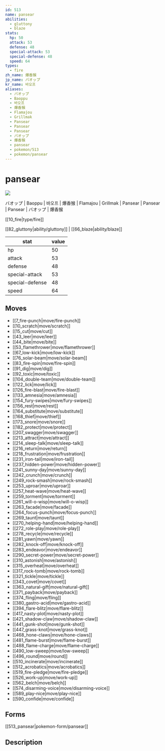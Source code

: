 ```yaml
---
id: 513
name: pansear
abilities:
  - gluttony
  - blaze
stats:
  hp: 50
  attack: 53
  defense: 48
  special-attack: 53
  special-defense: 48
  speed: 64
types:
  - fire
zh_name: 爆香猴
jp_name: バオップ
kr_name: 바오프
aliases:
  - バオップ
  - Baoppu
  - 바오프
  - 爆香猴
  - Flamajou
  - Grillmak
  - Pansear
  - Pansear
  - Pansear
  - バオップ
  - 爆香猴
  - pansear
  - pokemon/513
  - pokemon/pansear
---
```

# pansear

![](https://raw.githubusercontent.com/PokeAPI/sprites/master/sprites/pokemon/513.png)

バオップ | Baoppu | 바오프 | 爆香猴 | Flamajou | Grillmak | Pansear | Pansear | Pansear | バオップ | 爆香猴

[[10_fire|type/fire]]

[[82_gluttony|ability/gluttony]] | [[66_blaze|ability/blaze]]

|stat|value|
|---|---|
|hp|50|
|attack|53|
|defense|48|
|special-attack|53|
|special-defense|48|
|speed|64|


## Moves

- [[7_fire-punch|move/fire-punch]]
- [[10_scratch|move/scratch]]
- [[15_cut|move/cut]]
- [[43_leer|move/leer]]
- [[44_bite|move/bite]]
- [[53_flamethrower|move/flamethrower]]
- [[67_low-kick|move/low-kick]]
- [[76_solar-beam|move/solar-beam]]
- [[83_fire-spin|move/fire-spin]]
- [[91_dig|move/dig]]
- [[92_toxic|move/toxic]]
- [[104_double-team|move/double-team]]
- [[122_lick|move/lick]]
- [[126_fire-blast|move/fire-blast]]
- [[133_amnesia|move/amnesia]]
- [[154_fury-swipes|move/fury-swipes]]
- [[156_rest|move/rest]]
- [[164_substitute|move/substitute]]
- [[168_thief|move/thief]]
- [[173_snore|move/snore]]
- [[182_protect|move/protect]]
- [[207_swagger|move/swagger]]
- [[213_attract|move/attract]]
- [[214_sleep-talk|move/sleep-talk]]
- [[216_return|move/return]]
- [[218_frustration|move/frustration]]
- [[231_iron-tail|move/iron-tail]]
- [[237_hidden-power|move/hidden-power]]
- [[241_sunny-day|move/sunny-day]]
- [[242_crunch|move/crunch]]
- [[249_rock-smash|move/rock-smash]]
- [[253_uproar|move/uproar]]
- [[257_heat-wave|move/heat-wave]]
- [[259_torment|move/torment]]
- [[261_will-o-wisp|move/will-o-wisp]]
- [[263_facade|move/facade]]
- [[264_focus-punch|move/focus-punch]]
- [[269_taunt|move/taunt]]
- [[270_helping-hand|move/helping-hand]]
- [[272_role-play|move/role-play]]
- [[278_recycle|move/recycle]]
- [[281_yawn|move/yawn]]
- [[282_knock-off|move/knock-off]]
- [[283_endeavor|move/endeavor]]
- [[290_secret-power|move/secret-power]]
- [[310_astonish|move/astonish]]
- [[315_overheat|move/overheat]]
- [[317_rock-tomb|move/rock-tomb]]
- [[321_tickle|move/tickle]]
- [[343_covet|move/covet]]
- [[363_natural-gift|move/natural-gift]]
- [[371_payback|move/payback]]
- [[374_fling|move/fling]]
- [[380_gastro-acid|move/gastro-acid]]
- [[394_flare-blitz|move/flare-blitz]]
- [[417_nasty-plot|move/nasty-plot]]
- [[421_shadow-claw|move/shadow-claw]]
- [[441_gunk-shot|move/gunk-shot]]
- [[447_grass-knot|move/grass-knot]]
- [[468_hone-claws|move/hone-claws]]
- [[481_flame-burst|move/flame-burst]]
- [[488_flame-charge|move/flame-charge]]
- [[490_low-sweep|move/low-sweep]]
- [[496_round|move/round]]
- [[510_incinerate|move/incinerate]]
- [[512_acrobatics|move/acrobatics]]
- [[519_fire-pledge|move/fire-pledge]]
- [[526_work-up|move/work-up]]
- [[562_belch|move/belch]]
- [[574_disarming-voice|move/disarming-voice]]
- [[589_play-nice|move/play-nice]]
- [[590_confide|move/confide]]

## Forms



[[513_pansear|pokemon-form/pansear]]

## Description



